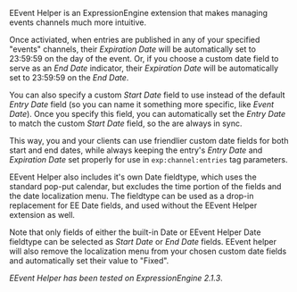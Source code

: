 EEvent Helper is an ExpressionEngine extension that makes managing events channels much more intuitive.

Once activiated, when entries are published in any of your specified "events" channels, their *Expiration Date* will be automatically set to 23:59:59 on the day of the event. Or, if you choose a custom date field to serve as an *End Date* indicator, their *Expiration Date* will be automatically set to 23:59:59 on the *End Date*.

You can also specify a custom *Start Date* field to use instead of the default *Entry Date* field (so you can name it something more specific, like *Event Date*). Once you specify this field, you can automatically set the *Entry Date* to match the custom *Start Date* field, so the are always in sync.

This way, you and your clients can use friendlier custom date fields for both start and end dates, while always keeping the entry's *Entry Date* and *Expiration Date* set properly for use in `exp:channel:entries` tag parameters.

EEvent Helper also includes it's own Date fieldtype, which uses the standard pop-put calendar, but excludes the time portion of the fields and the date localization menu. The fieldtype can be used as a drop-in replacement for EE Date fields, and used without the EEvent Helper extension as well.

Note that only fields of either the built-in Date or EEvent Helper Date fieldtype can be selected as *Start Date* or *End Date* fields. EEvent helper will also remove the localization menu from your chosen custom date fields and automatically set their value to "Fixed".

*EEvent Helper has been tested on ExpressionEngine 2.1.3*.